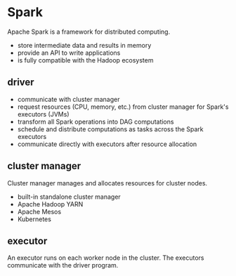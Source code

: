 # Spark

Apache Spark is a framework for distributed computing.
- store intermediate data and results in memory
- provide an API to write applications
- is fully compatible with the Hadoop ecosystem

## driver
- communicate with cluster manager
- request resources (CPU, memory, etc.) from cluster manager for Spark's executors (JVMs)
- transform all Spark operations into DAG computations
- schedule and distribute computations as tasks across the Spark executors
- communicate directly with executors after resource allocation

## cluster manager
Cluster manager manages and allocates resources for cluster nodes.
- built-in standalone cluster manager
- Apache Hadoop YARN
- Apache Mesos
- Kubernetes

## executor
An executor runs on each worker node in the cluster. The executors communicate with the driver program.
